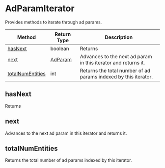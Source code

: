 # AdParamIterator
Provides methods to iterate through ad params.

|Method|Return Type|Description|
|-|-|-
[hasNext](#hasnext)|boolean|Returns <br />
[next](#next)|[AdParam](./AdParam)|Advances to the next ad param in this iterator and returns it.<br />
[totalNumEntities](#totalnumentities)|int|Returns the total number of ad params indexed by this iterator.<br />

## <a name="hasnext"></a>hasNext
Returns 


## <a name="next"></a>next
Advances to the next ad param in this iterator and returns it.


## <a name="totalnumentities"></a>totalNumEntities
Returns the total number of ad params indexed by this iterator.


